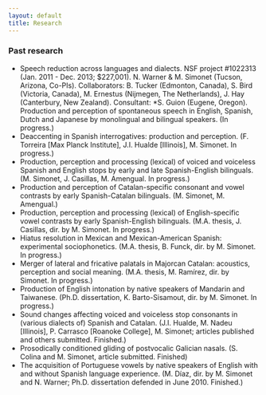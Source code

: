 ```yaml
---
layout: default
title: Research
---
```



### Past research

- Speech reduction across languages and dialects. NSF project #1022313 (Jan. 2011 - Dec. 2013; $227,001). N. Warner & M. Simonet (Tucson, Arizona, Co-PIs). Collaborators: B. Tucker (Edmonton, Canada), S. Bird (Victoria, Canada), M. Ernestus (Nijmegen, The Netherlands), J. Hay (Canterbury, New Zealand). Consultant: *S. Guion (Eugene, Oregon). Production and perception of spontaneous speech in English, Spanish, Dutch and Japanese by monolingual and bilingual speakers. (In progress.)
- Deaccenting in Spanish interrogatives: production and perception. (F. Torreira [Max Planck Institute], J.I. Hualde [Illinois], M. Simonet. In progress.)
- Production, perception and processing (lexical) of voiced and voiceless Spanish and English stops by early and late Spanish-English bilinguals. (M. Simonet, J. Casillas, M. Amengual. In progress.)
- Production and perception of Catalan-specific consonant and vowel contrasts by early Spanish-Catalan bilinguals. (M. Simonet, M. Amengual.)
- Production, perception and processing (lexical) of English-specific vowel contrasts by early Spanish-English bilinguals. (M.A. thesis, J. Casillas, dir. by M. Simonet. In progress.)
- Hiatus resolution in Mexican and Mexican-American Spanish: experimental sociophonetics. (M.A. thesis, B. Funck, dir. by M. Simonet. In progress.)
- Merger of lateral and fricative palatals in Majorcan Catalan: acoustics, perception and social meaning. (M.A. thesis, M. Ramírez, dir. by Simonet. In progress.)
- Production of English intonation by native speakers of Mandarin and Taiwanese. (Ph.D. dissertation, K. Barto-Sisamout, dir. by M. Simonet. In progress.)
- Sound changes affecting voiced and voiceless stop consonants in (various dialects of) Spanish and Catalan. (J.I. Hualde, M. Nadeu [Illinois], P. Carrasco [Roanoke College], M. Simonet; articles published and others submitted. Finished.)
- Prosodically conditioned gliding of postvocalic Galician nasals. (S. Colina and M. Simonet, article submitted. Finished)
- The acquisition of Portuguese vowels by native speakers of English with and without Spanish language experience. (M. Díaz, dir. by M. Simonet and N. Warner; Ph.D. dissertation defended in June 2010. Finished.)